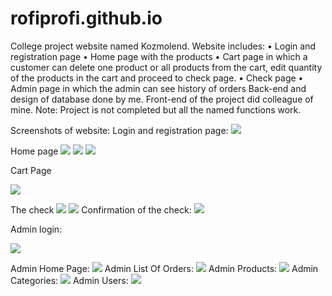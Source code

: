# rofiprofi.github.io
College project website named Kozmolend. Website includes:
•	Login and registration page
•	Home page with the products
•	Cart page in which a customer can delete one product or all products from the cart, edit quantity of the products in the cart and proceed to check page.
•	Check page
•	Admin page in which the admin can see history of orders
Back-end and design of database done by me.
Front-end of the project did colleague of mine.
Note: Project is not completed but all the named functions work.

Screenshots of website:
Login and registration page:
![](kozmolend-ss/loginRegistration.JPG)

Home page
![](kozmolend-ss/homepage.JPG)
![](kozmolend-ss/homepage-center.JPG)
![](kozmolend-ss/homepage-bottom.JPG)

Cart Page

![](kozmolend-ss/cart.JPG)

The check
![](kozmolend-ss/check.JPG)	
![](kozmolend-ss/check.-bottom.JPG)
Confirmation of the check:
![](kozmolend-ss/check-final.JPG)

Admin login:

![](kozmolend-ss/admin.JPG)	

Admin Home Page:
![](kozmolend-ss/admin-pocetna.JPG)
Admin List Of Orders:
![](kozmolend-ss/admin-narudzbenice.JPG)
Admin Products:
![](kozmolend-ss/admin-proizvodi.JPG)
Admin Categories:
![](kozmolend-ss/admin-kategorije.JPG)
Admin Users:
![](kozmolend-ss/admin-korisnici.JPG)

